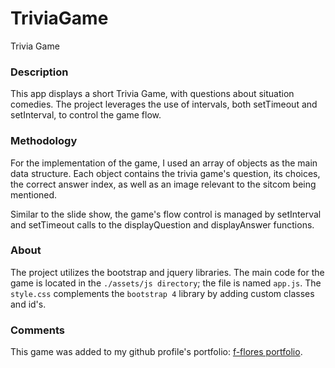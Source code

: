 # TriviaGame
Trivia Game

### Description

This app displays a short Trivia Game, with questions about situation comedies. The
project leverages the use of intervals, both setTimeout and setInterval, to control
the game flow.

### Methodology

For the implementation of the game, I used an array of objects as the main data 
structure. Each object contains the trivia game's question, its choices, the correct 
answer index, as well as an image relevant to the sitcom being mentioned.

Similar to the slide show, the game's flow control is managed by setInterval and
setTimeout calls to the displayQuestion and displayAnswer functions.

### About

The project utilizes the bootstrap and jquery libraries. The main code for the game 
is located in the `./assets/js directory`; the file is named `app.js`. The `style.css`
complements the `bootstrap 4` library by adding custom classes and id's. 

### Comments

This game was added to my github profile's portfolio:
[f-flores portfolio](https://f-flores.github.io/portfolio.html).
